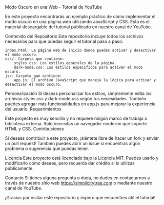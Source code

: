 Modo Oscuro en una Web - Tutorial de YouTube

En este proyecto encontrarás un ejemplo práctico de cómo implementar el modo oscuro en una página web utilizando JavaScript y CSS. Esta es el material descargable del tutorial publicado en nuestro canal de YouTube.

Contenido del Repositorio
Este repositorio incluye todos los archivos necesarios para que puedas seguir el tutorial paso a paso:

    index.html: La página web de inicio donde puedes activar y desactivar el modo oscuro.
    css/: Carpeta que contiene:
        styles.css: Los estilos generales de la página.
        dark-mode.css: Los estilos específicos para activar el modo oscuro.
    js/: Carpeta que contiene:
        app.js: El archivo JavaScript que maneja la lógica para activar y desactivar el modo oscuro.

Personalización
Si deseas personalizar los estilos, simplemente edita los archivos styles.css y dark-mode.css según tus necesidades. También puedes agregar más funcionalidades en app.js para mejorar la experiencia del usuario.
Requerimientos

Este proyecto es muy sencillo y no requiere ningún marco de trabajo o biblioteca externa. Solo necesitas un navegador moderno que soporte HTML y CSS.
Contribuciones

Si deseas contribuir a este proyecto, ¡siéntete libre de hacer un fork y enviar un pull request! También puedes abrir un issue si encuentras algún problema o sugerencia que puedas tener.

Licencia
Este proyecto está licenciado bajo la Licencia MIT. Puedes usarlo y modificarlo como desees, pero recuerda dar crédito si lo utilizas públicamente.

Contacto
Si tienes alguna pregunta o duda, no dudes en contactarnos a través de nuestro sitio web https://simplicitytree.com o mediante nuestro canal de YouTube.

¡Gracias por visitar este repositorio y espero que encuentres útil el tutorial!
